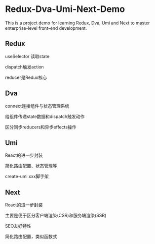 # Redux-Dva-Umi-Next-Demo
This is a project demo for learning Redux, Dva, Umi and Next to master enterprise-level front-end development.



## Redux

useSelector 读取state

dispatch触发action

reducer是Redux核心

## Dva

connect连接组件与状态管理系统

给组件传递state数据和dispatch触发动作

区分同步reducers和异步effects操作

## Umi

React的进一步封装

简化路由配置、状态管理等

create-umi xxx脚手架

## Next

React的进一步封装

主要是便于区分客户端渲染(CSR)和服务端渲染(SSR)

SEO友好特性

简化路由配置，类似函数式
